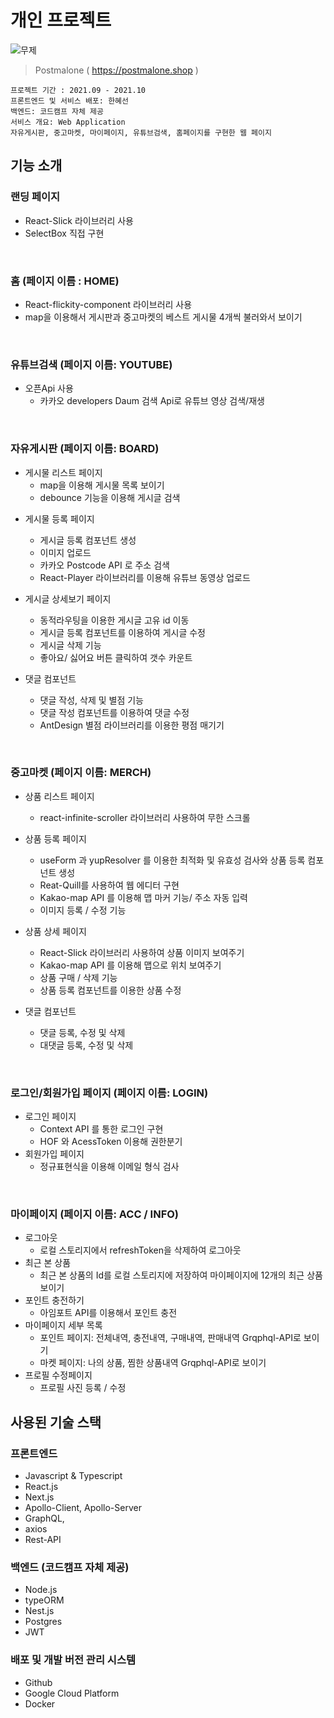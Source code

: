 
# 개인 프로젝트
![무제](https://user-images.githubusercontent.com/68494080/145347601-d61435b9-d7ac-4887-a6ae-282253502b7b.gif)

>Postmalone ( https://postmalone.shop )
```
프로젝트 기간 : 2021.09 - 2021.10
프론트엔드 및 서비스 배포: 한혜선
백엔드: 코드캠프 자체 제공
서비스 개요: Web Application
자유게시판, 중고마켓, 마이페이지, 유튜브검색, 홈페이지를 구현한 웹 페이지 
```
## 기능 소개
### 랜딩 페이지
- React-Slick 라이브러리 사용
- SelectBox 직접 구현

</br>

### 홈 (페이지 이름 : HOME)
* React-flickity-component 라이브러리 사용
* map을 이용해서 게시판과 중고마켓의 베스트 게시물 4개씩 불러와서 보이기

</br>

### 유튜브검색 (페이지 이름:  YOUTUBE)
- 오픈Api 사용
    - 카카오 developers Daum 검색 Api로 유튜브 영상 검색/재생

</br>

### 자유게시판 (페이지 이름: BOARD)
* 게시물 리스트 페이지
  * map을 이용해 게시물 목록 보이기
  * debounce 기능을 이용해 게시글 검색

- 게시물 등록 페이지 
  * 게시글 등록 컴포넌트 생성
  * 이미지 업로드 
  * 카카오 Postcode API 로 주소 검색 
  * React-Player 라이브러리를 이용해 유튜브 동영상 업로드
    
- 게시글 상세보기 페이지
  * 동적라우팅을 이용한 게시글 고유 id 이동
  * 게시글 등록 컴포넌트를 이용하여 게시글 수정
  * 게시글 삭제 기능
  * 좋아요/ 싫어요 버튼 클릭하여 갯수 카운트

- 댓글 컴포넌트
  * 댓글 작성, 삭제 및 별점 기능
  * 댓글 작성 컴포넌트를 이용하여 댓글 수정
  * AntDesign 별점 라이브러리를 이용한 평점 매기기
    
</br>

### 중고마켓 (페이지 이름: MERCH)
- 상품 리스트 페이지
    - react-infinite-scroller 라이브러리 사용하여 무한 스크롤
    
- 상품 등록 페이지
  - useForm 과 yupResolver 를 이용한 최적화 및 유효성 검사와 상품 등록 컴포넌트 생성
  - Reat-Quill를 사용하여 웹 에디터 구현
  - Kakao-map API 를 이용해 맵 마커 기능/ 주소 자동 입력
  - 이미지 등록 / 수정 기능 

- 상품 상세 페이지
  - React-Slick 라이브러리 사용하여 상품 이미지 보여주기
  - Kakao-map API 를 이용해 맵으로 위치 보여주기
  - 상품 구매 / 삭제 기능
  - 상품 등록 컴포넌트를 이용한 상품 수정

- 댓글 컴포넌트
  - 댓글 등록, 수정 및 삭제 
  - 대댓글 등록, 수정 및 삭제

</br>

### 로그인/회원가입 페이지 (페이지 이름: LOGIN)
- 로그인 페이지
  - Context API 를 통한 로그인 구현
  - HOF 와 AcessToken 이용해 권한분기
- 회원가입 페이지
  - 정규표현식을 이용해 이메일 형식 검사

</br>

### 마이페이지 (페이지 이름: ACC / INFO)
- 로그아웃
  - 로컬 스토리지에서 refreshToken을 삭제하여 로그아웃  
- 최근 본 상품  
  - 최근 본 상품의 Id를 로컬 스토리지에 저장하여 마이페이지에 12개의 최근 상품 보이기
- 포인트 충전하기
  - 아임포트 API를 이용해서 포인트 충전
- 마이페이지 세부 목록
    - 포인트 페이지: 전체내역, 충전내역, 구매내역, 판매내역 Grqphql-API로 보이기
    - 마켓 페이지: 나의 상품, 찜한 상품내역 Grqphql-API로 보이기 
- 프로필 수정페이지
    - 프로필 사진 등록 / 수정 

## 사용된 기술 스택
### 프론트엔드
- Javascript & Typescript
- React.js
- Next.js
- Apollo-Client, Apollo-Server
- GraphQL,
- axios
- Rest-API
### 백엔드 (코드캠프 자체 제공)
- Node.js
- typeORM
- Nest.js
- Postgres
- JWT
### 배포 및 개발 버전 관리 시스템
- Github
- Google Cloud Platform
- Docker
